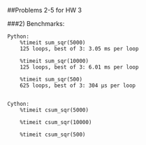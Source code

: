 ##Problems 2-5 for HW 3

###2) Benchmarks:

    Python:  
        %timeit sum_sqr(5000)  
        125 loops, best of 3: 3.05 ms per loop

        %timeit sum_sqr(10000)  
        125 loops, best of 3: 6.01 ms per loop

        %timeit sum_sqr(500)  
        625 loops, best of 3: 304 µs per loop
        
        
    Cython:
        %timeit csum_sqr(5000)  
        
        %timeit csum_sqr(10000)  
        
        %timeit csum_sqr(500)  
        

        
